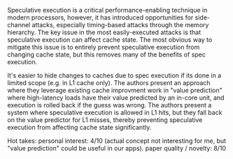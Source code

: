 Speculative execution is a critical performance-enabling technique in modern processors, however, it has introduced opportunities for side-channel attacks, especially timing-based attacks through the memory hierarchy. The key issue in the most easily-executed attacks is that speculative execution can affect cache state. The most obvious way to mitigate this issue is to entirely prevent speculative execution from changing cache state, but this removes many of the benefits of spec execution.

It's easier to hide changes to caches due to spec execution if its done in a limited scope (e.g. in L1 cache only). The authors present an approach where they leverage existing cache improvment work in "value prediction" where high-latency loads have their value predicted by an in-core unit, and execution is rolled back if the guess was wrong. The authors present a system where speculative execution is allowed in L1 hits, but they fall back on the value predictor for L1 misses, thereby preventing speculative execution from affecting cache state significantly.

Hot takes:
personal interest: 4/10  (actual concept not interesting for me, but "value prediction" could be useful in our apps).
paper quality / novelty: 8/10